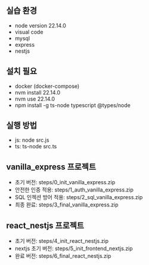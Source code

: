 ## 실습 환경
- node version 22.14.0
- visual code
- mysql
- express
- nestjs

## 설치 필요
- docker (docker-compose)
- nvm install 22.14.0
- nvm use 22.14.0
- npm install -g ts-node typescript @types/node

## 실행 방법
 - js: node src.js
 - ts: ts-node src.ts

## vanilla_express 프로젝트
 - 초기 버전: steps/0_init_vanilla_express.zip
 - 안전한 인증 적용: steps/1_auth_vanilla_express.zip
 - SQL 인젝션 방어 적용: steps/2_sql_vanilla_express.zip
 - 최종 완료: steps/3_final_vanilla_express.zip

## react_nestjs 프로젝트
 - 초기 버전: steps/4_init_react_nestjs.zip
 - nextjs 초기 버전: steps/5_init_frontend_nextjs.zip
 - 완료 버전: steps/6_final_react_nestjs.zip
